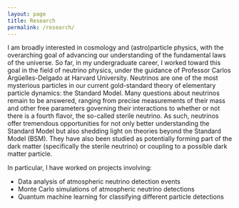 ```yaml
---
layout: page
title: Research
permalink: /research/
---
```


I am broadly interested in cosmology and (astro)particle physics, with the overarching goal of advancing our understanding of the fundamental laws of the universe. So far, in my undergraduate career, I worked toward this goal in the field of neutrino physics, under the guidance of Professor Carlos Argüelles-Delgado at Harvard University. Neutrinos are one of the most mysterious particles in our current gold-standard theory of elementary particle dynamics: the Standard Model. Many questions about neutrinos remain to be answered, ranging from precise measurements of their mass and other free parameters governing their interactions to whether or not there is a fourth flavor, the so-called sterile neutrino. As such, neutrinos offer tremendous opportunities for not only better understanding the Standard Model but also shedding light on theories beyond the Standard Model (BSM). They have also been studied as potentially forming part of the dark matter (specifically the sterile neutrino) or coupling to a possible dark matter particle.

In particular, I have worked on projects involving:

<ul>
    <li>Data analysis of atmospheric neutrino detection events</li>
    <li>Monte Carlo simulations of atmospheric neutrino detections</li>
    <li>Quantum machine learning for classifying different particle detections</li>
</ul>
